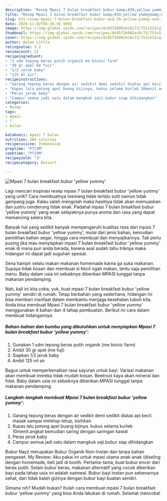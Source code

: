 ```yaml
---
description: "Resep Mpasi 7 bulan breakfast bubur &amp;#39;yellow yummy&amp;#39; Anti Gagal"
title: "Resep Mpasi 7 bulan breakfast bubur &amp;#39;yellow yummy&amp;#39; Anti Gagal"
slug: 631-resep-mpasi-7-bulan-breakfast-bubur-and-39-yellow-yummy-and-39-anti-gagal
date: 2020-11-02T04:36:55.999Z
image: https://img-global.cpcdn.com/recipes/8c85f26902ec8c73/751x532cq70/mpasi-7-bulan-breakfast-bubur-yellow-yummy-foto-resep-utama.jpg
thumbnail: https://img-global.cpcdn.com/recipes/8c85f26902ec8c73/751x532cq70/mpasi-7-bulan-breakfast-bubur-yellow-yummy-foto-resep-utama.jpg
cover: https://img-global.cpcdn.com/recipes/8c85f26902ec8c73/751x532cq70/mpasi-7-bulan-breakfast-bubur-yellow-yummy-foto-resep-utama.jpg
author: Helen Little
ratingvalue: 3.2
reviewcount: 12
recipeingredient:
- "1 sdm tepung beras putih organik me bionic farm"
- "30 gr apel me fuji"
- "1/2 jeruk baby"
- "125 ml air"
recipeinstructions:
- "Garang tepung beras dengan air sedikit demi sedikit diatas api kecil. masak sampai meletup-letup, sisihkan"
- "Kupas lalu potong apel buang bijinya. kukus selama kurleb 10menit.angkat kemudian saring dengan saringan kawat"
- "Peras jeruk baby"
- "Campur semua jadi satu dalam mangkuk saji.bubur siap dihidangkan"
categories:
- Resep
tags:
- mpasi
- 7
- bulan

katakunci: mpasi 7 bulan 
nutrition: 204 calories
recipecuisine: Indonesian
preptime: "PT13M"
cooktime: "PT33M"
recipeyield: "3"
recipecategory: Dessert

---
```



![Mpasi 7 bulan breakfast bubur &#39;yellow yummy&#39;](https://img-global.cpcdn.com/recipes/8c85f26902ec8c73/751x532cq70/mpasi-7-bulan-breakfast-bubur-yellow-yummy-foto-resep-utama.jpg)

Lagi mencari inspirasi resep mpasi 7 bulan breakfast bubur &#39;yellow yummy&#39; yang unik? Cara membuatnya memang tidak terlalu sulit namun tidak gampang juga. Kalau salah mengolah maka hasilnya tidak akan memuaskan dan justru cenderung tidak enak. Padahal mpasi 7 bulan breakfast bubur &#39;yellow yummy&#39; yang enak selayaknya punya aroma dan rasa yang dapat memancing selera kita.

Banyak hal yang sedikit banyak mempengaruhi kualitas rasa dari mpasi 7 bulan breakfast bubur &#39;yellow yummy&#39;, mulai dari jenis bahan, kemudian pemilihan bahan segar, hingga cara membuat dan menyajikannya. Tak perlu pusing jika mau menyiapkan mpasi 7 bulan breakfast bubur &#39;yellow yummy&#39; enak di mana pun anda berada, karena asal sudah tahu triknya maka hidangan ini dapat jadi suguhan spesial.

Sena hampir selalu makan makanan homemade karna ga suka makanan. Supaya tidak bosan dan membuat si Kecil ogah makan, tentu saja pemilihan menu. Baby dalam usia ini sebaiknya diberikan MPASI tunggal tanpa makanan pendamping.


Nah, kali ini kita coba, yuk, buat mpasi 7 bulan breakfast bubur &#39;yellow yummy&#39; sendiri di rumah. Tetap berbahan yang sederhana, hidangan ini bisa memberi manfaat dalam membantu menjaga kesehatan tubuh kita. Anda bisa membuat Mpasi 7 bulan breakfast bubur &#39;yellow yummy&#39; menggunakan 4 bahan dan 4 tahap pembuatan. Berikut ini cara dalam membuat hidangannya.

<!--inarticleads1-->

##### Bahan-bahan dan bumbu yang dibutuhkan untuk menyiapkan Mpasi 7 bulan breakfast bubur &#39;yellow yummy&#39;:

1. Gunakan 1 sdm tepung beras putih organik (me bionic farm)
1. Ambil 30 gr apel (me fuji)
1. Siapkan 1/2 jeruk baby
1. Ambil 125 ml air


Bagus untuk memperkenalkan rasa sayuran untuk bayi. Variasi makanan akan membuat mereka tidak mudah bosan. Beetroot kaya akan mineral dan folat. Baby dalam usia ini sebaiknya diberikan MPASI tunggal tanpa makanan pendamping. 

<!--inarticleads2-->

##### Langkah-langkah membuat Mpasi 7 bulan breakfast bubur &#39;yellow yummy&#39;:

1. Garang tepung beras dengan air sedikit demi sedikit diatas api kecil. masak sampai meletup-letup, sisihkan
1. Kupas lalu potong apel buang bijinya. kukus selama kurleb 10menit.angkat kemudian saring dengan saringan kawat
1. Peras jeruk baby
1. Campur semua jadi satu dalam mangkuk saji.bubur siap dihidangkan


Bubur Nayz merupakan Bubur Organik Non-Instan dan tanpa bahan pengawet. My Review: Aku pakai ini untuk mpasi utama anak-anak (diseling dengan homemade, beli jadi di booth. Pertama-tama, buat bubur encer dari beras putih. Selain bubur beras, makanan alternatif yang cocok diberikan bayi pada tahap usia ini adalah oatmeal. Bubur bayi instan pun sebenarnya sehat, dan tidak kalah gizinya dengan bubur bayi buatan sendiri. 

Gimana nih? Mudah bukan? Itulah cara membuat mpasi 7 bulan breakfast bubur &#39;yellow yummy&#39; yang bisa Anda lakukan di rumah. Selamat mencoba!
